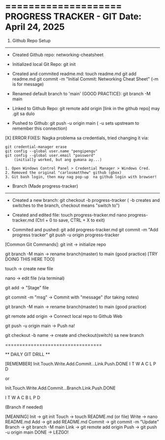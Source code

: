 ====================
PROGRESS TRACKER - GIT 
Date: April 24, 2025
====================

1. Github Repo Setup
--------------------
- Created Github repo: networking-cheatsheet
- Initialized local Git Repo:
	git init

- Created and commited readme.md:
	touch readme.md
	git add readme.md
	git commit -m "Initial Commit: Networking Cheat Sheet"
		(-m is for message)

- Renamed default branch to 'main' (GOOD PRACTICE):
	git branch -M main

- Linked to Github Repo:
	git remote add origin [link in the github repo] may .git sa dulo

- Pushed to Github:
	git push -u origin main 
		( -u sets upstream to remember this connection)

[X] ERROR FIXES: Nagka problema sa credentials, tried changing it via:
	
	git credential-manager erase
	git config --global user.name "pengipengu"
	git config --global user.email "password"
		(initially worked, but ang gumana ay...)
	
	1. Open Windows Control Panel > Credential Manager > Windows Cred.
	2. Removed the original "carlosmatthew" github (gbox)
	3. Git bash login, then may nag pop-up  na github login with browser!

- Branch (Made progress-tracker)
--------------------------------
- Created a new branch:
	git checkout -b progress-tracker
		( -b creates and switches to the branch, checkout means "switch to")

- Created and edited file:
	touch progress-tracker.md
	nano progress-tracker.md
		(Ctrl + 0 to save, CTRL + X to exit) 
- Commited and pushed:
	git add progress-tracker.md
	git commit -m "Add progress tracker"
	git push -u origin progress-tracker

[Common Git Commands]:
git init 				->	initialize repo

git branch -M main             		->      rename branch(master) to main (good practice) [TRY DOING THIS HERE TOO]

touch 					-> 	create new file

nano 					-> 	edit file (via terminal)

git add 				-> 	"Stage" file

git commit -m "msg"			->	Commit with "message" (for taking notes)

git branch -M main 			->	rename branch(master) to main (good practice)

git remote add origin <repourl>		->	Connect local repo to Github Web

git push -u origin main 		->	Push na!

git checkout -b name 			-> 	create and checkout(switch) sa new branch

==================================

** DAILY GIT DRILL **

[REMEMBER] 
Init.Touch.Write.Add.Commit...Link.Push.DONE
I T W A C L P D

or

Init.Touch.Write.Add.Commit...Branch.Link.Push.DONE

I T W A C B L P D

(Branch if needed)


[MEANING]
Init 	->	git init
Touch 	->	touch README.md (or file)
Write 	->	nano README.md
Add	-> 	git add README.md 
Commit 	->	git commit -m "Update"
Branch 	->	git branch -M main
Link	-> 	git remote add origin <repo-url>
Push	->	git push -u origin main
DONE	-> 	LEZGO!
